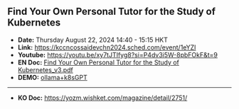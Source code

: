 
## Find Your Own Personal Tutor for the Study of Kubernetes
- **Date:** Thursday August 22, 2024 14:40 - 15:15 HKT
- **Link:** https://kccncossaidevchn2024.sched.com/event/1eYZI
- **Youtube:** https://youtu.be/xy7tJTIfyg8?si=P4dv3i5W-8pbFOkF&t=9
- **EN Doc:** [Find Your Own Personal Tutor for the Study of Kubernetes_v3.pdf](%5BPublish%5D%20Find%20Your%20Own%20Personal%20Tutor%20for%20the%20Study%20of%20Kubernetes_v3.pdf)
- **DEMO:** [ollama+k8sGPT](DEMO)
---
- **KO Doc:** https://yozm.wishket.com/magazine/detail/2751/

